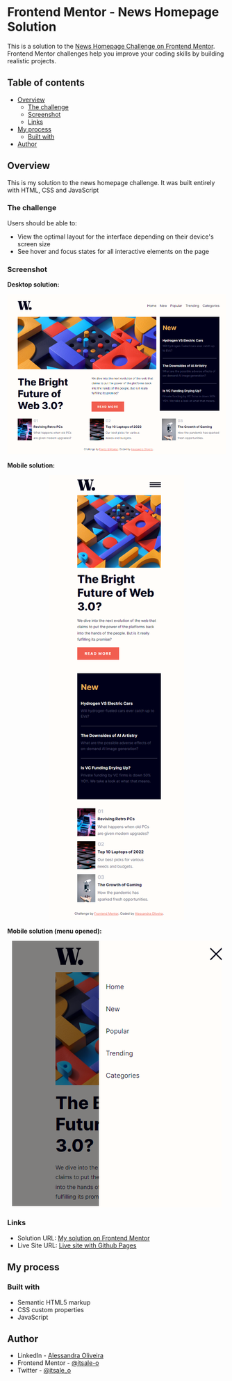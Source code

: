 # Frontend Mentor - News Homepage Solution

This is a solution to the [News Homepage Challenge on Frontend Mentor](https://www.frontendmentor.io/challenges/news-homepage-H6SWTa1MFl). Frontend Mentor challenges help you improve your coding skills by building realistic projects. 

## Table of contents

- [Overview](#overview)
  - [The challenge](#the-challenge)
  - [Screenshot](#screenshot)
  - [Links](#links)
- [My process](#my-process)
  - [Built with](#built-with)
- [Author](#author)

## Overview

This is my solution to the news homepage challenge. It was built entirely with HTML, CSS and JavaScript

### The challenge

Users should be able to:

- View the optimal layout for the interface depending on their device's screen size
- See hover and focus states for all interactive elements on the page

### Screenshot

**Desktop solution:**

<div align="center">

  ![](assets/images/solution-desktop.png)

</div>

**Mobile solution:**

<div align="center">

  ![](assets/images/solution-mobile.png)
  
</div>

**Mobile solution (menu opened):**

<div align="center">

  ![](assets/images/solution-mobile-menu-opened.png)
  
</div>

### Links

- Solution URL: [My solution on Frontend Mentor](https://your-solution-url.com)
- Live Site URL: [Live site with Github Pages](https://your-live-site-url.com)

## My process

### Built with

- Semantic HTML5 markup
- CSS custom properties
- JavaScript

## Author

- LinkedIn - [Alessandra Oliveira](https://www.linkedin.com/in/alessandra-santos-oliveira/)
- Frontend Mentor - [@itsale-o](https://www.frontendmentor.io/profile/itsale-o)
- Twitter - [@itsale_o](https://www.twitter.com/itsale_o)

